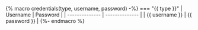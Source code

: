 {% macro credentials(type, username, password) -%}
=== "{{ type }}"
    | Username       | Password       |
    | -------------- | -------------- |
    | {{ username }} | {{ password }} |
{%- endmacro %}
